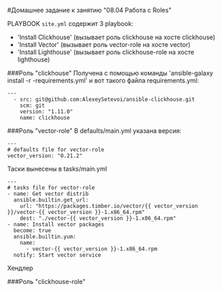 #Домашнее задание к занятию "08.04 Работа с Roles"

PLAYBOOK `site.yml` содержит 3 playbook:
 - 'Install Clickhouse' (вызывает роль clickhouse на хосте clickhouse)
 - 'Install Vector' (вызывает роль vector-role на хосте vector)
 - 'Install Lighthouse' (вызывает роль clickhouse-role на хосте lighthouse)

###Роль "clickhouse"
Получена с помощью команды 'ansible-galaxy install -r -requirements.yml' 
и вот такого файла requirements.yml:
```text
---
  - src: git@github.com:AlexeySetevoi/ansible-clickhouse.git
    scm: git
    version: "1.11.0"
    name: clickhouse
```

###Роль "vector-role"
В defaults/main.yml указана версия:
```text
---
# defaults file for vector-role
vector_version: "0.21.2"
```

Таски вынесены в tasks/main.yml
```text
---
# tasks file for vector-role
- name: Get vector distrib
  ansible.builtin.get_url:
    url: "https://packages.timber.io/vector/{{ vector_version }}/vector-{{ vector_version }}-1.x86_64.rpm"
    dest: "./vector-{{ vector_version }}-1.x86_64.rpm"
- name: Install vector packages
  become: true
  ansible.builtin.yum:
    name:
      - vector-{{ vector_version }}-1.x86_64.rpm
  notify: Start vector service
```

Хендлер

###Роль "clickhouse-role"

